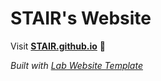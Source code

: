 # STAIR's Website

Visit **[STAIR.github.io](https://STAIR.github.io)** 🚀

_Built with [Lab Website Template](https://greene-lab.gitbook.io/lab-website-template-docs)_

